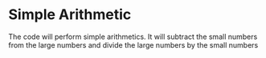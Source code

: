 # Simple Arithmetic
 The code will perform simple arithmetics. It will subtract the small numbers from the large numbers and divide the large numbers by the small numbers
